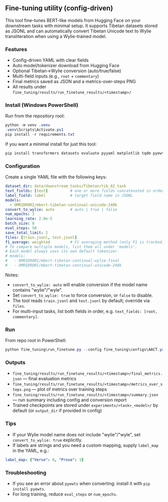 ## Fine-tuning utility (config-driven)

This tool fine-tunes BERT-like models from Hugging Face on your downstream tasks with minimal setup. It supports Tibetan datasets stored as JSONL and can automatically convert Tibetan Unicode text to Wylie transliteration when using a Wylie-trained model.

### Features
- Config-driven YAML with clear fields
- Auto model/tokenizer download from Hugging Face
- Optional Tibetan→Wylie conversion (auto/true/false)
- Multi-field inputs (e.g., `root` + `commentary`)
- Final metrics saved as JSON and a metrics-over-steps PNG
- All results under `fine_tuning/results/run_finetune_results/<timestamp>/`

### Install (Windows PowerShell)
Run from the repository root:

```powershell
python -m venv .venv
.venv\Scripts\Activate.ps1
pip install -r requirements.txt
```

If you want a minimal install for just this tool:
```powershell
pip install transformers datasets evaluate pyyaml matplotlib tqdm pyewts
```

### Configuration
Create a single YAML file with the following keys:

```yaml
dataset_dir: data/downstream_tasks/Tibetan/tib_02_task
text_fields: [text]          # one or more fields concatenated in order
label_field: label           # target field name in JSONL
models:
  - OMRIDRORI/mbert-tibetan-continual-unicode-240k
convert_to_wylie: auto       # auto | true | false
num_epochs: 3
learning_rate: 2.0e-5
batch_size: 8
eval_steps: 50
save_total_limit: 2
files: [train.jsonl, test.jsonl]
f1_average: weighted         # F1 averaging method (only F1 is tracked)
# To compare multiple models, list them all under 'models'.
# Each model always uses its own default tokenizer.
# models:
#   - OMRIDRORI/mbert-tibetan-continual-wylie-final
#   - OMRIDRORI/mbert-tibetan-continual-unicode-240k
```

Notes:
- `convert_to_wylie: auto` will enable conversion if the model name contains "wylie"/"wyle".
- Set `convert_to_wylie: true` to force conversion, or `false` to disable.
- The tool reads `train.jsonl` and `test.jsonl` by default; override via `files`.
- For multi-input tasks, list both fields in order, e.g. `text_fields: [root, commentary]`.

### Run
From repo root in PowerShell:

```powershell
python fine_tuning\run_finetune.py --config fine_tuning\configs\AACT.yaml
```

### Outputs
- `fine_tuning/results/run_finetune_results/<timestamp>/final_metrics.json` — final evaluation metrics
- `fine_tuning/results/run_finetune_results/<timestamp>/metrics_over_steps.png` — plot of metrics over training steps
- `fine_tuning/results/run_finetune_results/<timestamp>/summary.json` — run summary including config and conversion report
- Trained checkpoints are stored under `experiments/<task>_<model>/` by default (or `output_dir` if provided in config)

### Tips
- If your Wylie model name does not include "wylie"/"wyle", set `convert_to_wylie: true` explicitly.
- If labels are strings and you need a custom mapping, supply `label_map` in the YAML, e.g.:

```yaml
label_map: {"Verse": 0, "Prose": 1}
```

### Troubleshooting
- If you see an error about `pyewts` when converting: install it with `pip install pyewts`.
- For long training, reduce `eval_steps` or `num_epochs`.


